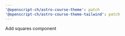 ```yaml
---
'@openscript-ch/astro-course-theme': patch
'@openscript-ch/astro-course-theme-tailwind': patch
---
```


Add squares component
